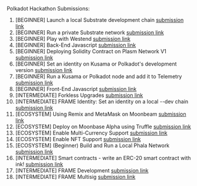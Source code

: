 Polkadot Hackathon Submissions:

1. [BEGINNER] Launch a local Substrate development chain [submission link](https://github.com/dcarpintero/hello-world-by-polkadot/blob/master/beginner/substrate-dev-chain/on-chain-remark.png)
2. [BEGINNER] Run a private Substrate network [submission link](https://github.com/dcarpintero/hello-world-by-polkadot/blob/master/beginner/substrate-private-chain/private-chain.png)
3. [BEGINNER] Play with Westend [submission link](https://westend.subscan.io/extrinsic/0xafcc9f96d82fa1ccc188a82d1be5633ef2bf603d005ecd44f0d7e42d29d7eda9)
4. [BEGINNER] Back-End Javascript [submission link](https://github.com/dcarpintero/hello-world-by-polkadot/tree/master/beginner/backend-js)
5. [BEGINNER] Deploying Solidity Contract on Plasm Network V1 [submission link](https://github.com/dcarpintero/hello-world-by-polkadot/tree/master/beginner/plasm-network)
6. [BEGINNER] Set an identity on Kusama or Polkadot's development version [submission link](https://github.com/dcarpintero/hello-world-by-polkadot/tree/master/beginner/identity)
7. [BEGINNER] Run a Kusama or Polkadot node and add it to Telemetry [submission link](https://github.com/dcarpintero/hello-world-by-polkadot/tree/master/beginner/telemetry)
8. [BEGINNER] Front-End Javascript [submission link](https://github.com/dcarpintero/polkadot-dashboard)
9. [INTERMEDIATE] Forkless Upgrades [submission link](https://github.com/dcarpintero/hello-world-by-polkadot/tree/master/intermediate/forkless-upgrade)
10. [INTERMEDIATE] FRAME Identity: Set an identity on a local --dev chain [submission link](https://github.com/dcarpintero/hello-world-by-polkadot/tree/master/intermediate/frame-identity)
11. [ECOSYSTEM] Using Remix and MetaMask on Moonbeam [submission link](https://github.com/dcarpintero/hello-world-by-polkadot/tree/master/ecosystem/moonbeam)
12. [ECOSYSTEM] Deploy on Moonbase Alpha using Truffle [submission link](https://github.com/dcarpintero/hello-world-by-polkadot/blob/master/ecosystem/moonalpha-truffle)
13. [ECOSYSTEM] Enable Multi-Currency Support [submission link](https://github.com/dcarpintero/hello-world-by-polkadot/tree/master/ecosystem/acala-token)
14. [ECOSYSTEM] Enable NFT Support [submission link](https://github.com/dcarpintero/hello-world-by-polkadot/tree/master/ecosystem/acala-orml-nft)
15. [ECOSYSTEM] (Beginner) Build and Run a Local Phala Network [submission link](https://github.com/dcarpintero/hello-world-by-polkadot/tree/master/ecosystem/phala-network)
16. [INTERMEDIATE] Smart contracts - write an ERC-20 smart contract with ink! [submission link](https://github.com/dcarpintero/hello-world-by-polkadot/tree/master/intermediate/erc20-ink)
17. [INTERMEDIATE] FRAME Development [submission link](https://github.com/dcarpintero/hello-world-by-polkadot/tree/master/intermediate/frame-development)
18. [INTERMEDIATE] FRAME Multisig [submission link](https://github.com/dcarpintero/hello-world-by-polkadot/tree/master/intermediate/frame-multisig)